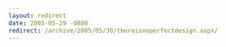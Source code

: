 ```yaml
---
layout: redirect
date: 2005-05-29 -0800
redirect: /archive/2005/05/30/thereisnoperfectdesign.aspx/
---
```

